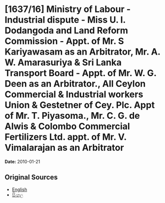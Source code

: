 # [1637/16] Ministry of Labour - Industrial dispute - Miss U. I. Dodangoda and Land Reform Commission - Appt. of Mr. S Kariyawasam as an Arbitrator, Mr. A. W. Amarasuriya & Sri Lanka Transport Board - Appt. of Mr. W. G. Deen as an Arbitrator., All Ceylon Commercial & Industrial workers Union & Gestetner of Cey. Plc. Appt of Mr. T.  Piyasoma., Mr. C. G. de Alwis & Colombo Commercial Fertilizers Ltd. appt. of Mr. V. Vimalarajan as an Arbitrator

**Date:** 2010-01-21

## Original Sources

- [English](https://documents.gov.lk/view/extra-gazettes/2010/1/1637-16_E.pdf)
- [සිංහල](https://documents.gov.lk/view/extra-gazettes/2010/1/1637-16_S.pdf)
